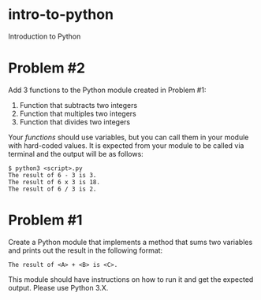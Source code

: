 # intro-to-python
Introduction to Python

# Problem #2
Add 3 functions to the Python module created in Problem #1:

1. Function that subtracts two integers
1. Function that multiples two integers
1. Function that divides two integers

Your *functions* should use variables, but you can call them in your module with hard-coded values. It is expected from your module to be called via terminal and the output will be as follows:
```
$ python3 <script>.py
The result of 6 - 3 is 3.
The result of 6 x 3 is 18.
The result of 6 / 3 is 2.
```

# Problem #1
Create a Python module that implements a method that sums two variables and prints out the result in the following format:
```
The result of <A> + <B> is <C>.
```
This module should have instructions on how to run it and get the expected output. Please use Python 3.X.
